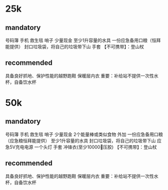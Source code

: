 # 25k
## mandatory
号码簿
手机
救生毯
哨子
少量现金
至少1升容量的水具
一份应急备用口粮（恒拜能提供）
封口垃圾袋，将自己的垃圾带下山
手套
【不可携带】：登山杖

## recommended
具备良好抓地、保护性能的越野跑鞋
保暖层内衣
重要：补给站不提供一次性水杯，自备饮水杯

# 50k
## mandatory
号码簿
手机
救生毯
哨子
少量现金
2个能量棒或类似食物 外加 一份应急备用口粮（应急粮恒拜能提供）
至少1升容量的水具
封口垃圾袋，将自己的垃圾带下山
应急5V充电电源
一个头灯
手套
冲锋衣(至少10000压胶)
【不可携带】：登山杖

## recommended
具备良好抓地、保护性能的越野跑鞋
保暖层内衣
重要：补给站不提供一次性水杯，自备饮水杯
